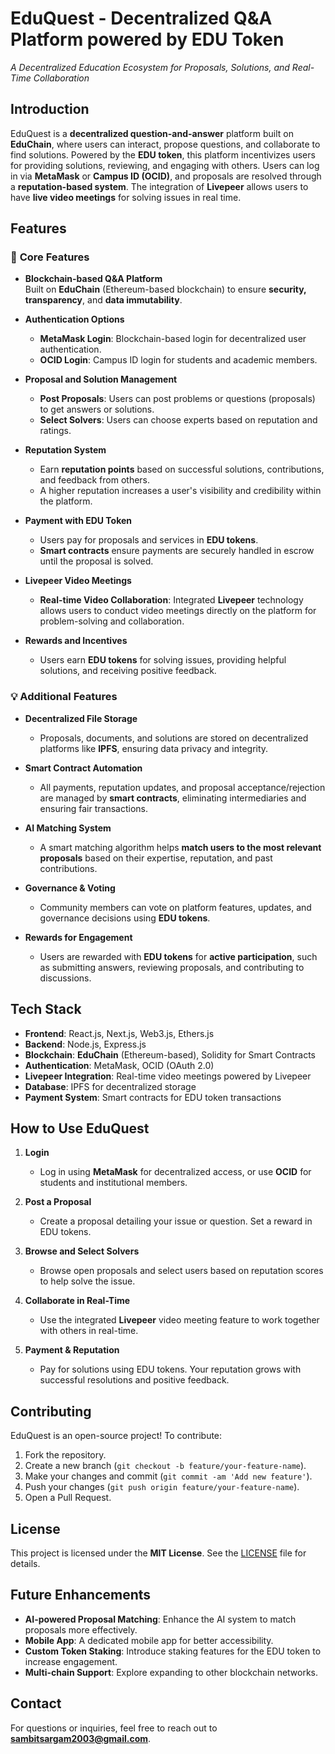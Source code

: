 # **EduQuest - Decentralized Q&A Platform powered by EDU Token**

*A Decentralized Education Ecosystem for Proposals, Solutions, and Real-Time Collaboration*

## **Introduction**
EduQuest is a **decentralized question-and-answer** platform built on **EduChain**, where users can interact, propose questions, and collaborate to find solutions. Powered by the **EDU token**, this platform incentivizes users for providing solutions, reviewing, and engaging with others. Users can log in via **MetaMask** or **Campus ID (OCID)**, and proposals are resolved through a **reputation-based system**. The integration of **Livepeer** allows users to have **live video meetings** for solving issues in real time.


## **Features**

### 🚀 **Core Features**
- **Blockchain-based Q&A Platform**  
  Built on **EduChain** (Ethereum-based blockchain) to ensure **security, transparency**, and **data immutability**.
  
- **Authentication Options**  
  - **MetaMask Login**: Blockchain-based login for decentralized user authentication.
  - **OCID Login**: Campus ID login for students and academic members.
  
- **Proposal and Solution Management**  
  - **Post Proposals**: Users can post problems or questions (proposals) to get answers or solutions.
  - **Select Solvers**: Users can choose experts based on reputation and ratings.
  
- **Reputation System**  
  - Earn **reputation points** based on successful solutions, contributions, and feedback from others.
  - A higher reputation increases a user's visibility and credibility within the platform.
  
- **Payment with EDU Token**  
  - Users pay for proposals and services in **EDU tokens**.
  - **Smart contracts** ensure payments are securely handled in escrow until the proposal is solved.

- **Livepeer Video Meetings**  
  - **Real-time Video Collaboration**: Integrated **Livepeer** technology allows users to conduct video meetings directly on the platform for problem-solving and collaboration.

- **Rewards and Incentives**  
  - Users earn **EDU tokens** for solving issues, providing helpful solutions, and receiving positive feedback.


### 💡 **Additional Features**

- **Decentralized File Storage**  
  - Proposals, documents, and solutions are stored on decentralized platforms like **IPFS**, ensuring data privacy and integrity.
  
- **Smart Contract Automation**  
  - All payments, reputation updates, and proposal acceptance/rejection are managed by **smart contracts**, eliminating intermediaries and ensuring fair transactions.

- **AI Matching System**  
  - A smart matching algorithm helps **match users to the most relevant proposals** based on their expertise, reputation, and past contributions.

- **Governance & Voting**  
  - Community members can vote on platform features, updates, and governance decisions using **EDU tokens**.

- **Rewards for Engagement**  
  - Users are rewarded with **EDU tokens** for **active participation**, such as submitting answers, reviewing proposals, and contributing to discussions.

## **Tech Stack**
- **Frontend**: React.js, Next.js, Web3.js, Ethers.js
- **Backend**: Node.js, Express.js
- **Blockchain**: **EduChain** (Ethereum-based), Solidity for Smart Contracts
- **Authentication**: MetaMask, OCID (OAuth 2.0)
- **Livepeer Integration**: Real-time video meetings powered by Livepeer
- **Database**: IPFS for decentralized storage
- **Payment System**: Smart contracts for EDU token transactions


## **How to Use EduQuest**

1. **Login**  
   - Log in using **MetaMask** for decentralized access, or use **OCID** for students and institutional members.

2. **Post a Proposal**  
   - Create a proposal detailing your issue or question. Set a reward in EDU tokens.

3. **Browse and Select Solvers**  
   - Browse open proposals and select users based on reputation scores to help solve the issue.

4. **Collaborate in Real-Time**  
   - Use the integrated **Livepeer** video meeting feature to work together with others in real-time.

5. **Payment & Reputation**  
   - Pay for solutions using EDU tokens. Your reputation grows with successful resolutions and positive feedback.


## **Contributing**

EduQuest is an open-source project! To contribute:

1. Fork the repository.
2. Create a new branch (`git checkout -b feature/your-feature-name`).
3. Make your changes and commit (`git commit -am 'Add new feature'`).
4. Push your changes (`git push origin feature/your-feature-name`).
5. Open a Pull Request.


## **License**

This project is licensed under the **MIT License**. See the [LICENSE](LICENSE) file for details.


## **Future Enhancements**
- **AI-powered Proposal Matching**: Enhance the AI system to match proposals more effectively.
- **Mobile App**: A dedicated mobile app for better accessibility.
- **Custom Token Staking**: Introduce staking features for the EDU token to increase engagement.
- **Multi-chain Support**: Explore expanding to other blockchain networks.


## **Contact**

For questions or inquiries, feel free to reach out to **sambitsargam2003@gmail.com**.

